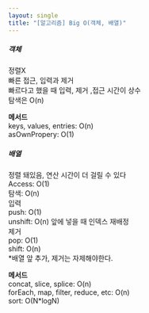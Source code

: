 ```yaml
---
layout: single
title: "[알고리즘] Big O(객체, 배열)"
--- 
```

##### 객체   
정렬X   
빠른 접근, 입력과 제거   
빠르다고 했을 때 입력, 제거 ,접근 시간이 상수   
탐색은 O(n)    
   
**메서드**   
keys, values, entries: O(n)       
asOwnPropery: O(1)       
   
##### 배열   
정렬 돼있음, 연산 시간이 더 걸릴 수 있다   
Access: O(1)    
탐색: O(n)   
입력   
 push: O(1)   
 unshift: O(n) 앞에 넣을 때 인덱스 재배정   
제거   
 pop: O(1)   
 shift: O(n)   
*배열 앞 추가, 제거는 자제해야한다.     
   
**메서드**   
concat, slice, splice: O(n)   
forEach, map, filter, reduce, etc: O(n)   
sort: O(N*logN)   
